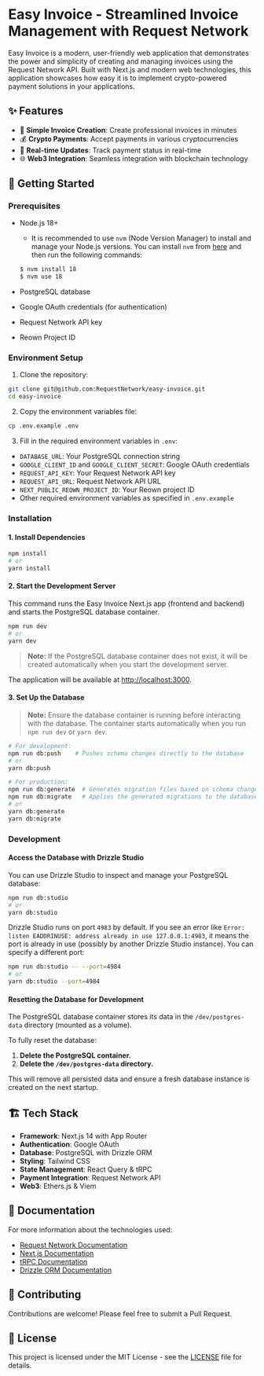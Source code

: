 # Easy Invoice - Streamlined Invoice Management with Request Network

Easy Invoice is a modern, user-friendly web application that demonstrates the power and simplicity of creating and managing invoices using the Request Network API. Built with Next.js and modern web technologies, this application showcases how easy it is to implement crypto-powered payment solutions in your applications.

## ✨ Features

- 🧾 **Simple Invoice Creation**: Create professional invoices in minutes
- 💰 **Crypto Payments**: Accept payments in various cryptocurrencies
- 🔄 **Real-time Updates**: Track payment status in real-time
- 🌐 **Web3 Integration**: Seamless integration with blockchain technology

## 🚀 Getting Started

### Prerequisites

- Node.js 18+

  - It is recommended to use `nvm` (Node Version Manager) to install and manage your Node.js versions. You can install `nvm` from [here](https://github.com/nvm-sh/nvm) and then run the following commands:

  ```bash
  $ nvm install 18
  $ nvm use 18
  ```

- PostgreSQL database
- Google OAuth credentials (for authentication)
- Request Network API key
- Reown Project ID

### Environment Setup

1. Clone the repository:

```bash
git clone git@github.com:RequestNetwork/easy-invoice.git
cd easy-invoice
```

2. Copy the environment variables file:

```bash
cp .env.example .env
```

3. Fill in the required environment variables in `.env`:

- `DATABASE_URL`: Your PostgreSQL connection string
- `GOOGLE_CLIENT_ID` and `GOOGLE_CLIENT_SECRET`: Google OAuth credentials
- `REQUEST_API_KEY`: Your Request Network API key
- `REQUEST_API_URL`: Request Network API URL
- `NEXT_PUBLIC_REOWN_PROJECT_ID`: Your Reown project ID
- Other required environment variables as specified in `.env.example`

### Installation

#### 1. Install Dependencies

```bash
npm install
# or
yarn install
```

#### 2. Start the Development Server

This command runs the Easy Invoice Next.js app (frontend and backend) and starts the PostgreSQL database container.

```bash
npm run dev
# or
yarn dev
```

> **Note:** If the PostgreSQL database container does not exist, it will be created automatically when you start the development server.

The application will be available at [http://localhost:3000](http://localhost:3000).

#### 3. Set Up the Database

> **Note:** Ensure the database container is running before interacting with the database. The container starts automatically when you run `npm run dev` or `yarn dev`.

```bash
# For development:
npm run db:push    # Pushes schema changes directly to the database
# or
yarn db:push

# For production:
npm run db:generate  # Generates migration files based on schema changes
npm run db:migrate   # Applies the generated migrations to the database
# or
yarn db:generate
yarn db:migrate
```

### Development

#### Access the Database with Drizzle Studio

You can use Drizzle Studio to inspect and manage your PostgreSQL database:

```bash
npm run db:studio
# or
yarn db:studio
```

Drizzle Studio runs on port `4983` by default. If you see an error like `Error: listen EADDRINUSE: address already in use 127.0.0.1:4983`, it means the port is already in use (possibly by another Drizzle Studio instance). You can specify a different port:

```bash
npm run db:studio -- --port=4984
# or
yarn db:studio --port=4984
```

#### Resetting the Database for Development

The PostgreSQL database container stores its data in the `/dev/postgres-data` directory (mounted as a volume).

To fully reset the database:

1. **Delete the PostgreSQL container.**
2. **Delete the `/dev/postgres-data` directory.**

This will remove all persisted data and ensure a fresh database instance is created on the next startup.

## 🏗️ Tech Stack

- **Framework**: Next.js 14 with App Router
- **Authentication**: Google OAuth
- **Database**: PostgreSQL with Drizzle ORM
- **Styling**: Tailwind CSS
- **State Management**: React Query & tRPC
- **Payment Integration**: Request Network API
- **Web3**: Ethers.js & Viem

## 📖 Documentation

For more information about the technologies used:

- [Request Network Documentation](https://docs.request.network/)
- [Next.js Documentation](https://nextjs.org/docs)
- [tRPC Documentation](https://trpc.io/)
- [Drizzle ORM Documentation](https://orm.drizzle.team/)

## 🤝 Contributing

Contributions are welcome! Please feel free to submit a Pull Request.

## 📝 License

This project is licensed under the MIT License - see the [LICENSE](LICENSE) file for details.
